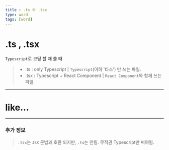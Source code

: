 ```yaml
---
title : .ts 와 .tsx
type: word
tags: [word]
---
```



# .ts , .tsx 
`Typescript`로 코딩 할 때 쓸 때 
> - .ts : only Typescript | `Typescript`(이하 '타스') 만 쓰는 파일.
> - .tsx : Typescript + React Component | `React Component`와 함께 쓰는 파일.

---
# like…


--- 
### 추가 정보
> `.tsx`는 `JSX` 문법과 호환 되지만,
> `.ts`는 안됨. 무적권 Typescript만 써야됨.



